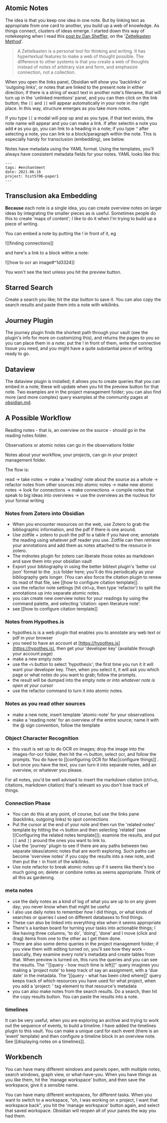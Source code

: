 ## Atomic Notes

The idea is that you keep one idea in one note. But by linking text as appropriate from one card to another, you build up a web of knowledge. As things connect, clusters of ideas emerge. I started down this way of notekeeping when I read this [post by Dan Sheffler](http://www.dansheffler.com/blog/2015-05-05-the-zettelkasten-method/), on the '[Zettelkasten Method](https://zettelkasten.de/introduction/)'. 

> A Zettelkasten is a personal tool for thinking and writing. It has hypertextual features to make a web of thought possible. The difference to other systems is that you create a web of thoughts instead of notes of arbitrary size and form, and emphasize connection, not a collection.

When you open the links panel, Obsidian will show you 'backlinks' or 'outgoing links', or notes that are linked to the present note in either direction; if there is a string of exact text in another note's filename, that will turn up in the 'unlinked mentions' panel, and you can then click on the link button; the `[[` and `]]` will appear automatically in your note in the right place. In this way, structure emerges as you take more notes.

If you type `[[` a modal will pop up and as you type, if that text exists, the note name will appear and you can make a link. If after selectin a note you add `#`  as you go, you can link to a heading in a note; if you type `^` after selecting a note, you can link to a block/paragraph within the note. This is especially handy for transclusion (embedding), see below.

Notes have metadata using the YAML format. Using the templates, you'll always have consistent metadata fields for your notes. YAML looks like this:

```
---
tags: #enchantment
date: 2021-06-16
project: hist5706-paper1
---
```



## Transclusion aka Embedding

**Because** each note is a single idea, you can create overview notes on larger ideas by integrating the smaller pieces as is useful. Sometimes people do this to create 'maps of content'; I like to do it when I'm trying to build up a piece of writing. 

You can embed a note by putting the ! in front of it, eg

![[finding connections]]

and here's a link to a block within a note:

![[how to ocr an image#^1d3324]]

You won't see the text unless you hit the preview button. 

## Starred Search 

Create a search you like; hit the star button to save it. You can also copy the search results and paste them into a note with wikilinks.

## Journey Plugin 

The journey plugin finds the shortest path through your vault (see the plugin's info for more on customizing this), and returns the pages to you so you can place them in a note; put the ! in front of them, write the connective tissue you need, and you might have a quite substantial piece of writing ready to go.

## Dataview 

The dataview plugin is installed; it allows you to create queries that you can embed in a note; these will update when you hit the preview button for that note. Two examples are in the project management folder; you can also find more (and more complex) query examples at the community pages at [obsidian.md](https://obsidian.md).

## A Possible Workflow 

Reading notes - that is, an overview on the source - should go in the reading notes folder.

Observations or atomic notes can go in the observations folder

Notes about your workflow, your projects, can go in your project management folder.

The flow is:

read -> take notes -> make a 'reading' note about the source as a whole -> refactor notes from other sources into atomic notes -> make new atomic notes -> look for connections -> make connections -> compile notes that speak to big ideas into overviews -> use the overviews as the nucleus for your formal writing

### Notes from Zotero into Obsidian
- When you encounter resources on the web, use Zotero to grab the bibliographic information, and the pdf if there is one around. 
- Use zotfile + zotero to push the pdf to a table if you have one; annotate the reading using whatever pdf reader you use. Zotfile can then retrieve your annotations and add them as notes attached to the resource in zotero.
- The mdnotes plugin for zotero can liberate those notes as markdown and save them into your obsidian vault 
- Export your bibliography in using the better bibtext plugin's 'better csl json' format to the `_bib` folder here; you'll do this periodically as your bibliography gets longer. (You can also force the citation plugin to renew its read of that file, see [[how to configure citation template]]. 
- use the refactor note settings (hit ctrl+p, then type 'refactor') to split the annotations up into separate atomic notes. 
- you can create new overview notes for your readings by using the command palette, and selecting 'citation: open literature note'. 
- see [[how to configure citation template]]

### Notes from Hypothes.is
- hypothes.is is a web plugin that enables you to annotate any web text or pdf in your browser
- you need to have an account at [https://hypothes.is](https://hypothes.is), then get your 'developer key' (available through your account page)
- make a new empty note
- use the `<%` button to select 'hypothesis'; the first time you run it it will want your developer key. Then, when you select it, it will ask you which page or what notes do you want to grab; follow the prompts.
- the result will be dumped into the empty note _or into whatever note is open at your cursor_
- use the refactor command to turn it into atomic notes.

### Notes as you read other sources 
- make a new note, insert template 'atomic-note' for your observations
- make a 'reading note' for an overview of the entire source; name it with the @ sign convention, follow the template

### Object Character Recognition
- this vault is set up to do OCR on images; drop the image into the images-for-ocr folder, then hit the `<%` button, select ocr, and follow the prompts. You do have to [[configuring OCR for Mac|configure things]] .
- but once you have the text, you can turn it into separate notes, add an overview, or whatever you please.

For all notes, you'd be well advised to insert the markdown citation (ctrl+p, citations, markdown citation) that's relevant so you don't lose track of things.

### Connection Phase 
- You can do this at any point, of course, but use the links pane (backlinks, outgoing links) to spot connections
- Put the cursor at the end of your note and then run the 'related notes' template by hitting the `<%` button and then selecting 'related' (see [[Configuring the related notes template]]); examine the results, and put `[[` and `]]` around the ones you want to link to.
- Use the 'journey' plugin to see if there are any paths between two separate ideas/atomic notes that are worth exploring. Such paths can become 'overview notes' if you copy the results into a new note, and then put the `!` in front of the wikilinks.
- Use note refactor to break atomic notes up if it seems like there's too much going on; delete or combine notes as seems appropriate. Think of all this as gardening.

### meta notes 
- use the daily notes as a kind of log of what you are up to on any given day; you never know when that might be useful
- I also use daily notes to remember _how_ I did things, or what kinds of searches or queries I used on different databases to find things. 
- These can also be linked into everything else when it seems appropriate
- There's a kanban board for turning your tasks into actionable things; I like having three columns, 'to do', 'doing', 'done' and I move (click and drag) items from one to the other as I get them done.
- There are also some demo queries in the project management folder; if you view them with editing turned on, you'll see how they work - basically, they examine every note's metadata and create tables from that. When preview is turned on, this runs the queries and you can see the results. The ''[[query - how much time is left]]'' query imagines you making a 'project note' to keep track of say an assignment, with a 'due date' in the metadata. The '[[query - what has been cited where]]' query keeps track of which resources you have used for what project, when you add a 'project: ' tag element to that resource's metadata
- you can also make notes from the search results. Do a search, then hit the copy results button. You can paste the results into a note. 

### timelines
It can be very useful, when you are exploring an archive and trying to work out the sequence of events, to build a timeline. I have added the timelines plugin to this vault. You can make a unique card for each event (there is an 'event' template) and then configure a timeline block in an overview note. See [[displaying notes on a timelines]].

## Workbench

You can have many different windows and panels open, with multiple notes, search windows, graph view, or what-have-you. When you have things as you like them, hit the 'manage workspace' button, and then save the workspace; give it a sensible name. 

You can have many different workspaces, for different tasks. When you want to switch to a workspace, "oh, I was working on x project, I want that workspace back", you hit the 'manage workspace' button again, and select that saved workspace. Obsidian will reopen all of your panes the way you had them.